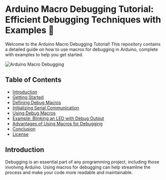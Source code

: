 # Arduino Macro Debugging Tutorial: Efficient Debugging Techniques with Examples 🚀

Welcome to the Arduino Macro Debugging Tutorial! This repository contains a detailed guide on how to use macros for debugging in Arduino, complete with examples to help you get started.

![Arduino Macro Debugging](path/to/your/image.jpg)

## Table of Contents

- [Introduction](#introduction)
- [Getting Started](#getting-started)
- [Defining Debug Macros](#defining-debug-macros)
- [Initializing Serial Communication](#initializing-serial-communication)
- [Using Debug Macros](#using-debug-macros)
- [Example: Blinking an LED with Debug Output](#example-blinking-an-led-with-debug-output)
- [Advantages of Using Macros for Debugging](#advantages-of-using-macros-for-debugging)
- [Conclusion](#conclusion)
- [License](#license)

## Introduction

Debugging is an essential part of any programming project, including those involving Arduino. Using macros for debugging can help streamline the process and make your code more readable and maintainable. 
